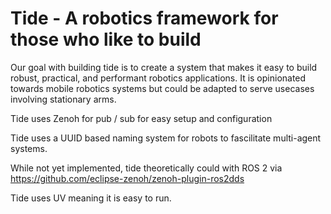 # Tide - A robotics framework for those who like to build

Our goal with building tide is to create a system that makes it easy to build robust, practical, and performant robotics applications.  It is opinionated towards mobile robotics systems but could be adapted to serve usecases involving stationary arms.

Tide uses Zenoh for pub / sub for easy setup and configuration 

Tide uses a UUID based naming system for robots to fascilitate multi-agent systems.

While not yet implemented, tide theoretically could with ROS 2 via https://github.com/eclipse-zenoh/zenoh-plugin-ros2dds

Tide uses UV meaning it is easy to run.

